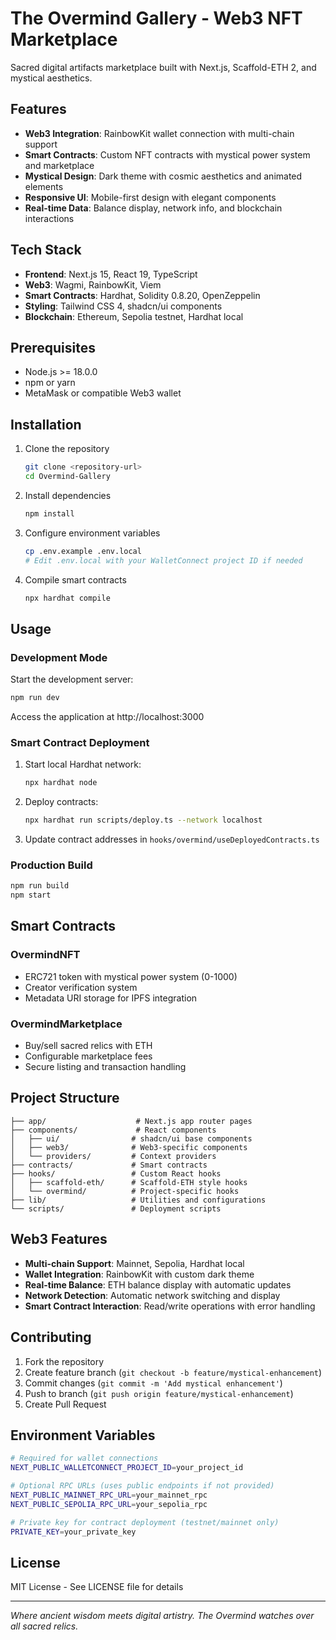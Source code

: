 # The Overmind Gallery - Web3 NFT Marketplace

Sacred digital artifacts marketplace built with Next.js, Scaffold-ETH 2, and mystical aesthetics.

## Features

- **Web3 Integration**: RainbowKit wallet connection with multi-chain support
- **Smart Contracts**: Custom NFT contracts with mystical power system and marketplace
- **Mystical Design**: Dark theme with cosmic aesthetics and animated elements
- **Responsive UI**: Mobile-first design with elegant components
- **Real-time Data**: Balance display, network info, and blockchain interactions

## Tech Stack

- **Frontend**: Next.js 15, React 19, TypeScript
- **Web3**: Wagmi, RainbowKit, Viem
- **Smart Contracts**: Hardhat, Solidity 0.8.20, OpenZeppelin
- **Styling**: Tailwind CSS 4, shadcn/ui components
- **Blockchain**: Ethereum, Sepolia testnet, Hardhat local

## Prerequisites

- Node.js >= 18.0.0
- npm or yarn
- MetaMask or compatible Web3 wallet

## Installation

1. Clone the repository
   ```bash
   git clone <repository-url>
   cd Overmind-Gallery
   ```

2. Install dependencies
   ```bash
   npm install
   ```

3. Configure environment variables
   ```bash
   cp .env.example .env.local
   # Edit .env.local with your WalletConnect project ID if needed
   ```

4. Compile smart contracts
   ```bash
   npx hardhat compile
   ```

## Usage

### Development Mode

Start the development server:
```bash
npm run dev
```

Access the application at http://localhost:3000

### Smart Contract Deployment

1. Start local Hardhat network:
   ```bash
   npx hardhat node
   ```

2. Deploy contracts:
   ```bash
   npx hardhat run scripts/deploy.ts --network localhost
   ```

3. Update contract addresses in `hooks/overmind/useDeployedContracts.ts`

### Production Build

```bash
npm run build
npm start
```

## Smart Contracts

### OvermindNFT
- ERC721 token with mystical power system (0-1000)
- Creator verification system
- Metadata URI storage for IPFS integration

### OvermindMarketplace
- Buy/sell sacred relics with ETH
- Configurable marketplace fees
- Secure listing and transaction handling

## Project Structure

```
├── app/                    # Next.js app router pages
├── components/             # React components
│   ├── ui/                # shadcn/ui base components
│   ├── web3/              # Web3-specific components
│   └── providers/         # Context providers
├── contracts/             # Smart contracts
├── hooks/                 # Custom React hooks
│   ├── scaffold-eth/      # Scaffold-ETH style hooks
│   └── overmind/          # Project-specific hooks
├── lib/                   # Utilities and configurations
└── scripts/               # Deployment scripts
```

## Web3 Features

- **Multi-chain Support**: Mainnet, Sepolia, Hardhat local
- **Wallet Integration**: RainbowKit with custom dark theme
- **Real-time Balance**: ETH balance display with automatic updates
- **Network Detection**: Automatic network switching and display
- **Smart Contract Interaction**: Read/write operations with error handling

## Contributing

1. Fork the repository
2. Create feature branch (`git checkout -b feature/mystical-enhancement`)
3. Commit changes (`git commit -m 'Add mystical enhancement'`)
4. Push to branch (`git push origin feature/mystical-enhancement`)
5. Create Pull Request

## Environment Variables

```bash
# Required for wallet connections
NEXT_PUBLIC_WALLETCONNECT_PROJECT_ID=your_project_id

# Optional RPC URLs (uses public endpoints if not provided)  
NEXT_PUBLIC_MAINNET_RPC_URL=your_mainnet_rpc
NEXT_PUBLIC_SEPOLIA_RPC_URL=your_sepolia_rpc

# Private key for contract deployment (testnet/mainnet only)
PRIVATE_KEY=your_private_key
```

## License

MIT License - See LICENSE file for details

---

*Where ancient wisdom meets digital artistry. The Overmind watches over all sacred relics.*